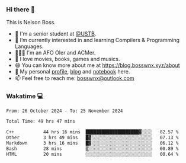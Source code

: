 ### Hi there 👋

<!--
**bosswnx/bosswnx** is a ✨ _special_ ✨ repository because its `README.md` (this file) appears on your GitHub profile.

Here are some ideas to get you started:

- 🔭 I’m currently working on ...
- 🌱 I’m currently learning ...
- 👯 I’m looking to collaborate on ...
- 🤔 I’m looking for help with ...
- 💬 Ask me about ...
- 📫 How to reach me: ...
- 😄 Pronouns: ...
- ⚡ Fun fact: ...
-->

This is Nelson Boss.

- 🏫 I'm a senior student at [@USTB](https://www.ustb.edu.cn/).
- 🌱 I’m currently interested in and learning Compilers & Programming Languages.
- 🧑🏻‍💻 I'm an AFO OIer and ACMer.
- 🥰 I love movies, books, games and musics.
- 😄 You can know more about me at https://blog.bosswnx.xyz/about
- 🔗 My personal [profile](https://bosswnx.xyz), [blog](https://blog.bosswnx.xyz) and [notebook](https://note.bosswnx.xyz) here.
- 📫 Feel free to reach me: bosswnx@outlook.com

### Wakatime 💻

<!--START_SECTION:waka-->

```txt
From: 26 October 2024 - To: 25 November 2024

Total Time: 49 hrs 47 mins

C++           44 hrs 16 mins  ████████████████████▓░░░░   82.57 %
Other         3 hrs 49 mins   █▓░░░░░░░░░░░░░░░░░░░░░░░   07.13 %
Markdown      3 hrs 16 mins   █▓░░░░░░░░░░░░░░░░░░░░░░░   06.12 %
Bash          28 mins         ▒░░░░░░░░░░░░░░░░░░░░░░░░   00.89 %
HTML          20 mins         ░░░░░░░░░░░░░░░░░░░░░░░░░   00.64 %
```

<!--END_SECTION:waka-->
